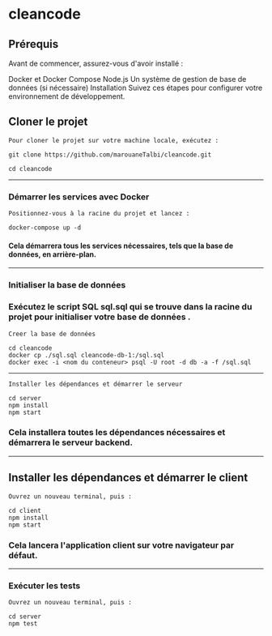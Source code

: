 # cleancode


## Prérequis
Avant de commencer, assurez-vous d'avoir installé :

Docker et Docker Compose
Node.js
Un système de gestion de base de données (si nécessaire)
Installation
Suivez ces étapes pour configurer votre environnement de développement.

## Cloner le projet


`Pour cloner le projet sur votre machine locale, exécutez :`

    git clone https://github.com/marouaneTalbi/cleancode.git 

    cd cleancode

-----------------

### Démarrer les services avec Docker

`Positionnez-vous à la racine du projet et lancez :`

    docker-compose up -d

#### Cela démarrera tous les services nécessaires, tels que la base de données, en arrière-plan.


-----------------
### Initialiser la base de données

### Exécutez le script SQL sql.sql qui se trouve dans la racine du projet pour initialiser votre base de données .

`Creer la base de données`

    cd cleancode
    docker cp ./sql.sql cleancode-db-1:/sql.sql
    docker exec -i <nom du conteneur> psql -U root -d db -a -f /sql.sql


-----------------

`Installer les dépendances et démarrer le serveur`

    cd server
    npm install
    npm start

### Cela installera toutes les dépendances nécessaires et démarrera le serveur backend.
-----------------
## Installer les dépendances et démarrer le client

`Ouvrez un nouveau terminal, puis :`

    cd client
    npm install
    npm start

### Cela lancera l'application client sur votre navigateur par défaut.
-----------------
### Exécuter les tests

`Ouvrez un nouveau terminal, puis :`

    cd server
    npm test
